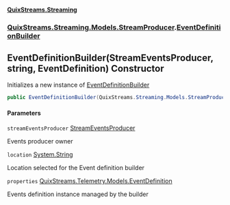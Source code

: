 #### [QuixStreams.Streaming](index.md 'index')
### [QuixStreams.Streaming.Models.StreamProducer](QuixStreams.Streaming.Models.StreamProducer.md 'QuixStreams.Streaming.Models.StreamProducer').[EventDefinitionBuilder](EventDefinitionBuilder.md 'QuixStreams.Streaming.Models.StreamProducer.EventDefinitionBuilder')

## EventDefinitionBuilder(StreamEventsProducer, string, EventDefinition) Constructor

Initializes a new instance of [EventDefinitionBuilder](EventDefinitionBuilder.md 'QuixStreams.Streaming.Models.StreamProducer.EventDefinitionBuilder')

```csharp
public EventDefinitionBuilder(QuixStreams.Streaming.Models.StreamProducer.StreamEventsProducer streamEventsProducer, string location, QuixStreams.Telemetry.Models.EventDefinition properties=null);
```
#### Parameters

<a name='QuixStreams.Streaming.Models.StreamProducer.EventDefinitionBuilder.EventDefinitionBuilder(QuixStreams.Streaming.Models.StreamProducer.StreamEventsProducer,string,QuixStreams.Telemetry.Models.EventDefinition).streamEventsProducer'></a>

`streamEventsProducer` [StreamEventsProducer](StreamEventsProducer.md 'QuixStreams.Streaming.Models.StreamProducer.StreamEventsProducer')

Events producer owner

<a name='QuixStreams.Streaming.Models.StreamProducer.EventDefinitionBuilder.EventDefinitionBuilder(QuixStreams.Streaming.Models.StreamProducer.StreamEventsProducer,string,QuixStreams.Telemetry.Models.EventDefinition).location'></a>

`location` [System.String](https://docs.microsoft.com/en-us/dotnet/api/System.String 'System.String')

Location selected for the Event definition builder

<a name='QuixStreams.Streaming.Models.StreamProducer.EventDefinitionBuilder.EventDefinitionBuilder(QuixStreams.Streaming.Models.StreamProducer.StreamEventsProducer,string,QuixStreams.Telemetry.Models.EventDefinition).properties'></a>

`properties` [QuixStreams.Telemetry.Models.EventDefinition](https://docs.microsoft.com/en-us/dotnet/api/QuixStreams.Telemetry.Models.EventDefinition 'QuixStreams.Telemetry.Models.EventDefinition')

Events definition instance managed by the builder